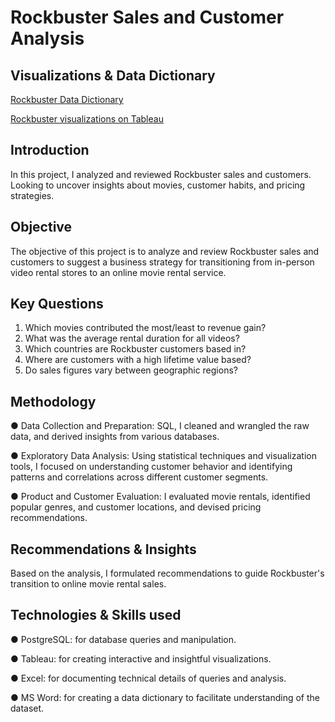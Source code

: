 # Rockbuster Sales and Customer Analysis

## Visualizations & Data Dictionary
[Rockbuster Data Dictionary](https://github.com/fa-andersen/Rockbuster/blob/main/3.10%20Rockbuster%20Data%20Dictionary.pdf)

[Rockbuster visualizations on Tableau](https://public.tableau.com/shared/GWTKQYH3B?:display_count=n&:origin=viz_share_link)

## Introduction
In this project, I analyzed and reviewed Rockbuster sales and customers. Looking to uncover insights about movies, customer habits, and pricing strategies.

## Objective
The objective of this project is to analyze and review Rockbuster sales and customers to suggest a business strategy for transitioning from in-person video rental stores to an online movie rental service.

## Key Questions
1. Which movies contributed the most/least to revenue gain?
2. What was the average rental duration for all videos?
3. Which countries are Rockbuster customers based in?
4. Where are customers with a high lifetime value based?
5. Do sales figures vary between geographic regions?

## Methodology
● Data Collection and Preparation: SQL, I cleaned and wrangled the raw data, and derived insights from various databases.

● Exploratory Data Analysis: Using statistical techniques and visualization tools, I focused on understanding customer behavior and identifying patterns and correlations across different customer segments.

● Product and Customer Evaluation: I evaluated movie rentals, identified popular genres, and customer locations, and devised pricing recommendations.

## Recommendations & Insights
Based on the analysis, I formulated recommendations to guide Rockbuster's transition to online movie rental sales.

## Technologies & Skills used

● PostgreSQL: for database queries and manipulation.

● Tableau: for creating interactive and insightful visualizations.

● Excel: for documenting technical details of queries and analysis.

● MS Word: for creating a data dictionary to facilitate understanding of the dataset.
